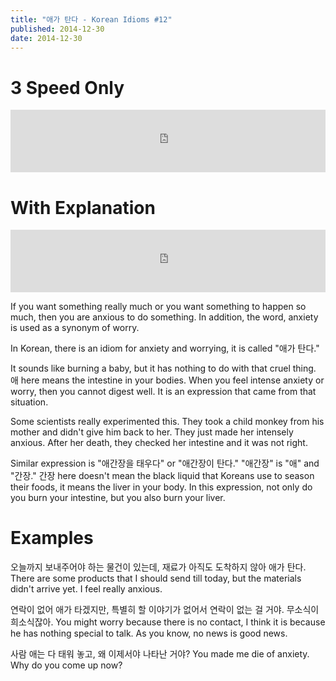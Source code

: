 ```yaml
---
title: "애가 탄다 - Korean Idioms #12"
published: 2014-12-30
date: 2014-12-30
---
```


#  3 Speed Only

<iframe id="audio_iframe" src="https://www.podbean.com/media/player/audio/postId/5429938/url/http%253A%252F%252Fwiseinit.podbean.com%252Fe%252F3-speed-edition-of-%25EC%2595%25A0%25EA%25B0%2580-%25ED%2583%2584%25EB%258B%25A4%252F/initByJs/1/auto/1?skin=11" width="100%" height="100" frameborder="0" scrolling="no"></iframe>

#  With Explanation

<iframe id="audio_iframe" src="https://www.podbean.com/media/player/audio/postId/5429939/url/http%253A%252F%252Fwiseinit.podbean.com%252Fe%252F%25EC%2595%25A0%25EA%25B0%2580-%25ED%2583%2584%25EB%258B%25A4-korean-idioms-12%252F/initByJs/1/auto/1?skin=11" width="100%" height="100" frameborder="0" scrolling="no"></iframe>

If you want something really much or you want something to happen so much, then you are anxious to do something. In addition, the word, anxiety is used as a synonym of worry.

In Korean, there is an idiom for anxiety and worrying, it is called "애가 탄다."

It sounds like burning a baby, but it has nothing to do with that cruel thing. 애 here means the intestine in your bodies. When you feel intense anxiety or worry, then you cannot digest well. It is an expression that came from that situation.

Some scientists really experimented this. They took a child monkey from his mother and didn't give him back to her. They just made her intensely anxious. After her death, they checked her intestine and it was not right.

Similar expression is "애간장을 태우다" or "애간장이 탄다." "애간장" is "애" and "간장." 간장 here doesn't mean the black liquid that Koreans use to season their foods, it means the liver in your body. In this expression, not only do you burn your intestine, but you also burn your liver.

#  Examples

오늘까지 보내주어야 하는 물건이 있는데, 재료가 아직도 도착하지 않아 애가 탄다.
There are some products that I should send till today, but the materials didn't arrive yet. I feel really anxious.

연락이 없어 애가 타겠지만, 특별히 할 이야기가 없어서 연락이 없는 걸 거야. 무소식이 희소식잖아.
You might worry because there is no contact, I think it is because he has nothing special to talk. As you know, no news is good news.

사람 애는 다 태워 놓고, 왜 이제서야 나타난 거야?
You made me die of anxiety. Why do you come up now?